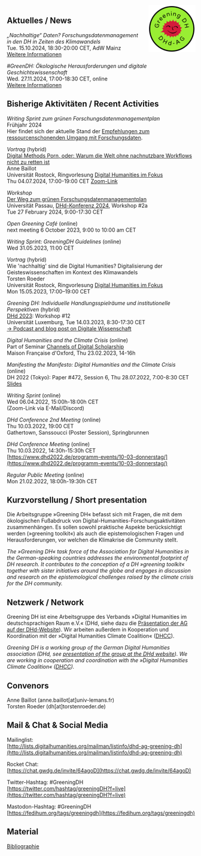 <img style="float:right; width:25%; margin-left:1em; margin-bottom:0.5em" src="images/Logo_DHd-AG_Greening-DH_transparent.png" alt="Logo der DHd-AG »Greening DH«"/>

## Aktuelles / News

*„Nachhaltige“ Daten? Forschungsdatenmanagement in den DH in Zeiten des Klimawandels*  
Tue. 15.10.2024, 18:30-20:00 CET, AdW Mainz  
[Weitere Informationen](https://iss.adwmainz.net/)  

*#GreenDH: Ökologische Herausforderungen und digitale Geschichtswissenschaft*  
Wed. 27.11.2024, 17:00-18:30 CET, online  
[Weitere Informationen](https://www.hsozkult.de/event/id/event-150444)  

## Bisherige Aktivitäten / Recent Activities

*Writing Sprint zum grünen Forschungsdatenmanagementplan*   
Frühjahr 2024  
Hier findet sich der aktuelle Stand der [Empfehlungen zum ressourcenschonenden Umgang mit Forschungsdaten](rdm/empfehlungen_dmp.md). 

*Vortrag* (hybrid)  
[Digital Methods Porn, oder: Warum die Welt ohne nachnutzbare Workflows nicht zu retten ist](https://www.germanistik.uni-rostock.de/forschung/digital-humanities/rosdh/ringvorlesung/2024/n/digital-methods-porn-oder-warum-die-welt-ohne-nachnutzbare-workflows-nicht-zu-retten-ist-188645/)  
Anne Baillot  
Universität Rostock, Ringvorlesung [Digital Humanities im Fokus](https://www.germanistik.uni-rostock.de/forschung/digital-humanities/rosdh/ringvorlesung/2024/)  
Thu 04.07.2024, 17:00-19:00 CET [Zoom-Link](https://uni-rostock-de.zoom.us/j/63047472241?pwd=MENUUFdma3Q3K0lGUDBzeWdEbGNPQT09)

*Workshop*  
[Der Weg zum grünen Forschungsdatenmanagementplan](https://dhd2024.dig-hum.de/w2a-der-weg-zum-grunen-forschungsdatenmanagementplan/)  
Universität Passau, [DHd-Konferenz 2024](https://dhd2024.dig-hum.de/), Workshop #2a  
Tue 27 February 2024, 9:00-17:30 CET

*Open Greening Café* (online)  
next meeting 6 October 2023, 9:00 to 10:00 am CET

*Writing Sprint: GreeningDH Guidelines* (online)  
Wed 31.05.2023, 11:00 CET

*Vortrag* (hybrid)  
Wie 'nachhaltig' sind die Digital Humanities? Digitalisierung der Geisteswissenschaften im Kontext des Klimawandels  
Torsten Roeder  
Universität Rostock, Ringvorlesung [Digital Humanities im Fokus](https://www.germanistik.uni-rostock.de/forschung/digital-humanities/rosdh/ringvorlesung/2023/)  
Mon 15.05.2023, 17:00–19:00 CET  

*Greening DH: Individuelle Handlungsspielräume und institutionelle Perspektiven* (hybrid)  
[DHd 2023](https://dhd2023.dig-hum.de): Workshop #12  
Universität Luxemburg, Tue 14.03.2023, 8:30-17:30 CET  
[→ Podcast and blog post on Digitale Wissenschaft](https://digitale-wissenschaft.de/wissensblog/dhd2023-special-greeningdh/)

*Digital Humanities and the Climate Crisis* (online)  
Part of Seminar [Channels of Digital Scholarship](https://mfo.web.ox.ac.uk/event/channels-digital-scholarship-seminar-0)  
Maison Française d'Oxford, Thu 23.02.2023, 14-16h

*Manifesting the Manifesto: Digital Humanities and the Climate Crisis* (online)  
DH 2022 (Tokyo): Paper #472, Session 6, Thu 28.07.2022, 7:00-8:30 CET  
[Slides](https://dhd-greening.github.io/slides/dh2022-manifesto.pdf)

*Writing Sprint* (online)  
Wed 06.04.2022, 15:00h-18:00h CET  
(Zoom-Link via E-Mail/Discord)

*DHd Conference 2nd Meeting* (online)  
Thu 10.03.2022, 19:00 CET  
Gathertown, Sanssoucci (Poster Session), Springbrunnen

*DHd Conference Meeting* (online)  
Thu 10.03.2022, 14:30h-15:30h CET  
[https://www.dhd2022.de/programm-events/10-03-donnerstag/](https://www.dhd2022.de/programm-events/10-03-donnerstag/)

*Regular Public Meeting* (online)  
Mon 21.02.2022, 18:00h-19:30h CET

## Kurzvorstellung / Short presentation

Die Arbeitsgruppe »Greening DH« befasst sich mit Fragen, die mit dem ökologischen Fußabdruck von Digital-Humanities-Forschungsaktivitäten zusammenhängen. Es sollen sowohl praktische Aspekte berücksichtigt werden (»greening toolkit«) als auch die epistemologischen Fragen und Herausforderungen, vor welchen die Klimakrise die Community stellt.

*The »Greening DH« task force of the Association for Digital Humanities in the German-speaking countries addresses the environmental footprint of DH research. It contributes to the conception of a DH »greening toolkit« together with sister initiatives around the globe and engages in discussion and research on the epistemological challenges raised by the climate crisis for the DH community.*

## Netzwerk / Network

Greening DH ist eine Arbeitsgruppe des Verbands »Digital Humanities im deutschsprachigen Raum e.V.« (DHd, siehe dazu die [Präsentation der AG auf der DHd-Website](https://dig-hum.de/ag-greening-dh)). Wir arbeiten außerdem in Kooperation und Koordination mit der »Digital Humanities Climate Coalition« ([DHCC](https://www.cdcs.ed.ac.uk/digital-humanities-climate-coalition)).

*Greening DH is a working group of the German Digital Humanities association (DHd, see [presentation of the group at the DHd website](https://dig-hum.de/ag-greening-dh)). We are working in cooperation and coordination with the »Digital Humanities Climate Coalition« ([DHCC](https://www.cdcs.ed.ac.uk/digital-humanities-climate-coalition)).*

## Convenors

Anne Baillot (anne.baillot[at]univ-lemans.fr)  
Torsten Roeder (dh[at]torstenroeder.de)

## Mail & Chat & Social Media

Mailinglist:  
[http://lists.digitalhumanities.org/mailman/listinfo/dhd-ag-greening-dh](http://lists.digitalhumanities.org/mailman/listinfo/dhd-ag-greening-dh)

Rocket Chat:  
[https://chat.gwdg.de/invite/64agoD](https://chat.gwdg.de/invite/64agoD)

Twitter-Hashtag: #GreeningDH  
[https://twitter.com/hashtag/greeningDH?f=live](https://twitter.com/hashtag/greeningDH?f=live)

Mastodon-Hashtag: #GreeningDH  
[https://fedihum.org/tags/greeningdh](https://fedihum.org/tags/greeningdh)

## Material

[Bibliographie](biblio.md)
